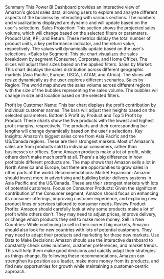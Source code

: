 Summary
This Power BI Dashboard provides an interactive view of Amazon's global sales data, allowing users to explore and analyze different aspects of the business by interacting with various sections. The numbers and visualizations displayed are dynamic and will update based on the user's selections.
Sales Projection: This section shows the projected sales volume, which will change based on the selected filters or parameters. Product Unit, KPI, and Return: These metrics display the total number of product units, a key performance indicator, and the return value, respectively. The values will dynamically update based on the user's selections.
=Sales by Segment: This pie chart visualizes the sales breakdown by segment (Consumer, Corporate, and Home Office). The slices will adjust their sizes based on the applied filters.
Sales by Market: This chart displays the sales distribution across different geographic markets (Asia Pacific, Europe, USCA, LATAM, and Africa). The slices will resize dynamically as the user explores different scenarios.
Sales by Region: The world map shows the sales volume across different regions, with the size of the bubbles representing the sales volume. The bubbles will change in size and location based on the selected filters.

Profit by Customer Name: This bar chart displays the profit contribution by individual customer names. The bars will adjust their heights based on the selected parameters. Bottom 5 Profit by Product and Top 5 Profit by Product: These charts show the five products with the lowest and highest profit margins, respectively. The products and their corresponding bar lengths will change dynamically based on the user's selections.
Key Insights:
Amazon's biggest sales come from Asia Pacific and the US/Canada regions. These are their strongest markets. Most of Amazon's sales are from products sold to individual consumers, rather than businesses or offices. Some Amazon products make a lot of profit, while others don't make much profit at all. There's a big difference in how profitable different products are. The map shows that Amazon sells a lot in North America and Europe, but there are opportunities to grow sales in other parts of the world.
Recommendations:
Market Expansion: Amazon should invest more in advertising and building better delivery systems in Asia Pacific and the US/Canada. These are their strongest markets with lots of potential customers. Focus on Consumer Products: Given the significant contribution of the Consumer segment, Amazon should focus on enhancing its consumer offerings, improving customer experience, and exploring new product lines or services tailored to consumer needs.
Review Product Profits: Amazon should carefully look at why some products make a lot of profit while others don't. They may need to adjust prices, improve delivery, or change which products they sell to make more money.
Sell in New Countries: While continuing to sell in their current big markets, Amazon should also look for new countries with lots of potential customers. They may need to adapt their products and marketing for these new markets.
Use Data to Make Decisions: Amazon should use the interactive dashboard to constantly check sales numbers, customer preferences, and market trends. This will help them make good decisions and quickly adapt their strategies as things change.
By following these recommendations, Amazon can strengthen its position as a leader, make more money from its products, and find new opportunities for growth while maintaining a customer-centric approach.
